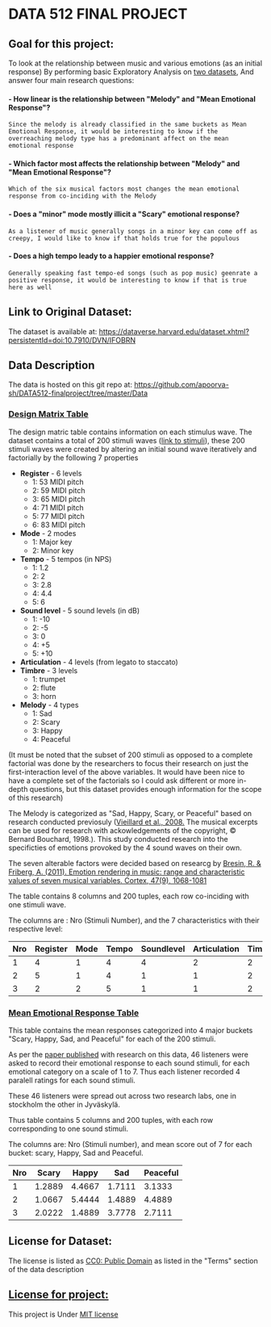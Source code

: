 # DATA 512 FINAL PROJECT 

## Goal for this project:
To look at the relationship between music and various emotions (as an initial response) By performing basic Exploratory Analysis on [two datasets](#data-description), And answer four main research questions:

#### -  How linear is the relationship between "Melody" and "Mean Emotional Response"?

    Since the melody is already classified in the same buckets as Mean Emotional Response, it would be interesting to know if the overreaching melody type has a predominant affect on the mean emotional response

#### - Which factor most affects the relationship between "Melody" and "Mean Emotional Response"?

    Which of the six musical factors most changes the mean emotional response from co-inciding with the Melody

#### - Does a "minor" mode mostly illicit a "Scary" emotional response?

    As a listener of music generally songs in a minor key can come off as creepy, I would like to know if that holds true for the populous

#### - Does a high tempo leady to a happier emotional response?

    Generally speaking fast tempo-ed songs (such as pop music) geenrate a positive response, it would be interesting to know if that is true here as well

## Link to Original Dataset:

The dataset is available at: https://dataverse.harvard.edu/dataset.xhtml?persistentId=doi:10.7910/DVN/IFOBRN

## Data Description

The data is hosted on this git repo at: https://github.com/apoorva-sh/DATA512-finalproject/tree/master/Data

### [Design Matrix Table](https://github.com/apoorva-sh/DATA512-finalproject/blob/master/Data/design_matrix.csv)

The design matric table contains information on each stimulus wave. The dataset contains a total of 200 stimuli waves ([link to stimuli](https://dataverse.harvard.edu/file.xhtml?persistentId=doi:10.7910/DVN/IFOBRN/J2D0BN&version=1.0)), these 200 stimuli waves were created by altering an initial sound wave iteratively and factorially by the following 7 properties 

- **Register** - 6 levels
    - 1: 53 MIDI pitch
    - 2: 59 MIDI pitch
    - 3: 65 MIDI pitch
    - 4: 71 MIDI pitch
    - 5: 77 MIDI pitch
    - 6: 83 MIDI pitch
- **Mode** - 2 modes
    - 1: Major key
    - 2: Minor key
- **Tempo** - 5 tempos (in NPS)
    - 1: 1.2
    - 2: 2
    - 3: 2.8
    - 4: 4.4
    - 5: 6
- **Sound level** - 5 sound levels (in dB)
    - 1: -10
    - 2: -5
    - 3: 0
    - 4: +5
    - 5: +10
- **Articulation** - 4 levels (from legato to staccato)
- **Timbre** - 3 levels 
    - 1: trumpet
    - 2: flute
    - 3: horn
- **Melody** - 4 types
    - 1: Sad
    - 2: Scary
    - 3: Happy
    - 4: Peaceful

(It must be noted that the subset of 200 stimuli as opposed to a complete factorial was done by the researchers to focus their research on just the first-interaction level of the above variables. It would have been nice to have a complete set of the factorials so I could ask different or more in-depth questions, but this dataset provides enough information for the scope of this research)

The Melody is categorized as "Sad, Happy, Scary, or Peaceful" based on research conducted previosuly ([Vieillard et al., 2008.](https://www.tandfonline.com/doi/full/10.1080/02699930701503567) The musical excerpts can be used for research with ackowledgements of the copyright, © Bernard Bouchard, 1998.). This study conducted research into the specificties of emotions provoked by the 4 sound waves on their own.

The seven alterable factors were decided based on researcg by [Bresin, R. & Friberg, A. (2011). Emotion rendering in music: range and characteristic values of seven musical variables. Cortex, 47(9), 1068-1081](https://www.ncbi.nlm.nih.gov/pubmed/21696717)

The table contains 8 columns and 200 tuples, each row co-inciding with one stimuli wave.

The columns are : Nro (Stimuli Number), and the 7 characteristics with their respective level:

| Nro | Register | Mode | Tempo | Soundlevel | Articulation | Timbre | Melody |
|-----|----------|------|-------|------------|--------------|--------|--------|
| 1   | 4        | 1    | 4     | 4          | 2            | 2      | 4      |
| 2   | 5        | 1    | 4     | 1          | 1            | 2      | 2      |
| 3   | 2        | 2    | 5     | 1          | 1            | 2      | 1      |

### [Mean Emotional Response Table](https://github.com/apoorva-sh/DATA512-finalproject/blob/master/Data/mean_emotion_ratings.csv)

This table contains the mean responses categorized into 4 major buckets "Scary, Happy, Sad, and Peaceful" for each of the 200 stimuli.

As per the [paper published](https://www.frontiersin.org/articles/10.3389/fpsyg.2013.00487/full) with research on this data, 46 listeners were asked to record their emotional response to each sound stimuli, for each emotional category on a scale of 1 to 7. Thus each listener recorded 4 paralell ratings for each sound stimuli.

These 46 listeners were spread out across two research labs, one in stockholm the other in Jyväskylä.

Thus table contains 5 columns and 200 tuples, with each row corresponding to one sound stimuli.

The columns are: Nro (Stimuli number), and mean score out of 7 for each bucket: scary, Happy, Sad and Peaceful.

| Nro | Scary  | Happy  | Sad    | Peaceful |
|-----|--------|--------|--------|----------|
| 1   | 1.2889 | 4.4667 | 1.7111 | 3.1333   |
| 2   | 1.0667 | 5.4444 | 1.4889 | 4.4889   |
| 3   | 2.0222 | 1.4889 | 3.7778 | 2.7111   |


## License for Dataset:

The license is listed as [CC0: Public Domain](https://creativecommons.org/publicdomain/zero/1.0/) as listed in the "Terms" section of the data description

## [License for project:](https://github.com/apoorva-sh/DATA512-finalproject/blob/master/LICENSE)

This project is Under [MIT license](https://opensource.org/licenses/MIT)
